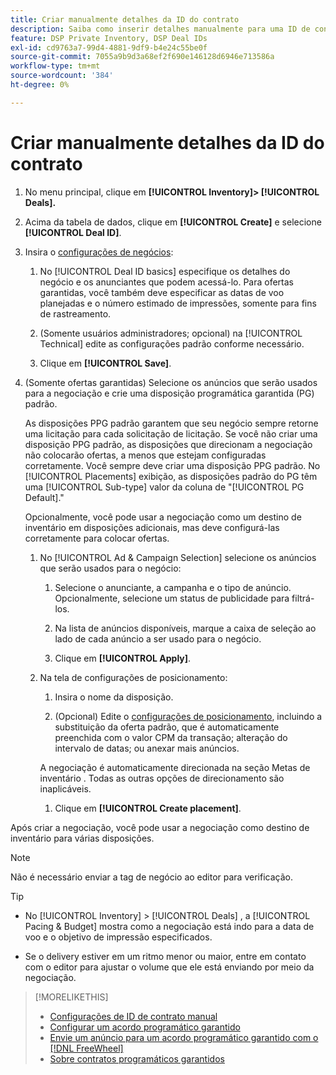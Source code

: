 ```yaml
---
title: Criar manualmente detalhes da ID do contrato
description: Saiba como inserir detalhes manualmente para uma ID de contrato.
feature: DSP Private Inventory, DSP Deal IDs
exl-id: cd9763a7-99d4-4881-9df9-b4e24c55be0f
source-git-commit: 7055a9b9d3a68ef2f690e146128d6946e713586a
workflow-type: tm+mt
source-wordcount: '384'
ht-degree: 0%

---
```


# Criar manualmente detalhes da ID do contrato

1. No menu principal, clique em **[!UICONTROL Inventory]> [!UICONTROL Deals].**

1. Acima da tabela de dados, clique em **[!UICONTROL Create]** e selecione **[!UICONTROL Deal ID]**.

1. Insira o [configurações de negócios](deal-id-settings.md):

   1. No [!UICONTROL Deal ID basics] especifique os detalhes do negócio e os anunciantes que podem acessá-lo. Para ofertas garantidas, você também deve especificar as datas de voo planejadas e o número estimado de impressões, somente para fins de rastreamento.

   1. (Somente usuários administradores; opcional) na [!UICONTROL Technical] edite as configurações padrão conforme necessário.

   1. Clique em **[!UICONTROL Save]**.

1. (Somente ofertas garantidas) Selecione os anúncios que serão usados para a negociação e crie uma disposição programática garantida (PG) padrão.

   As disposições PPG padrão garantem que seu negócio sempre retorne uma licitação para cada solicitação de licitação. Se você não criar uma disposição PPG padrão, as disposições que direcionam a negociação não colocarão ofertas, a menos que estejam configuradas corretamente. Você sempre deve criar uma disposição PPG padrão. No [!UICONTROL Placements] exibição, as disposições padrão do PG têm uma [!UICONTROL Sub-type] valor da coluna de &quot;[!UICONTROL PG Default].&quot;

   Opcionalmente, você pode usar a negociação como um destino de inventário em disposições adicionais, mas deve configurá-las corretamente para colocar ofertas.

   1. No [!UICONTROL Ad & Campaign Selection] selecione os anúncios que serão usados para o negócio:

      1. Selecione o anunciante, a campanha e o tipo de anúncio. Opcionalmente, selecione um status de publicidade para filtrá-los.

      1. Na lista de anúncios disponíveis, marque a caixa de seleção ao lado de cada anúncio a ser usado para o negócio.

      1. Clique em **[!UICONTROL Apply]**.
   1. Na tela de configurações de posicionamento:

      1. Insira o nome da disposição.

      1. (Opcional) Edite o [configurações de posicionamento](/help/dsp/campaign-management/placements/placement-settings.md), incluindo a substituição da oferta padrão, que é automaticamente preenchida com o valor CPM da transação; alteração do intervalo de datas; ou anexar mais anúncios.

      A negociação é automaticamente direcionada na seção Metas de inventário . Todas as outras opções de direcionamento são inaplicáveis.

      1. Clique em **[!UICONTROL Create placement]**.



Após criar a negociação, você pode usar a negociação como destino de inventário para várias disposições.

>[!NOTE]
>
> Não é necessário enviar a tag de negócio ao editor para verificação.

>[!TIP]
>
>* No [!UICONTROL Inventory] > [!UICONTROL Deals] , a [!UICONTROL Pacing & Budget] mostra como a negociação está indo para a data de voo e o objetivo de impressão especificados.
>
>* Se o delivery estiver em um ritmo menor ou maior, entre em contato com o editor para ajustar o volume que ele está enviando por meio da negociação.


>[!MORELIKETHIS]
>
>* [Configurações de ID de contrato manual](deal-id-settings.md)
>* [Configurar um acordo programático garantido](programmatic-guaranteed-set-up.md)
>* [Envie um anúncio para um acordo programático garantido com o [!DNL FreeWheel]](freewheel-submit.md)
>* [Sobre contratos programáticos garantidos](programmatic-guaranteed-about.md)

<!-- >* [Specify Placements and Ads for a Private Deal](deal-id-attach-placements.md)-->
